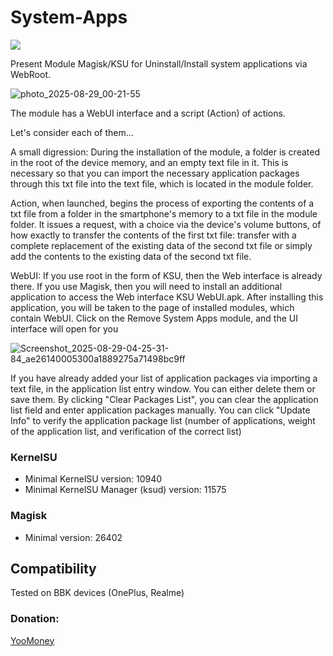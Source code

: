 # System-Apps
<a href="https://t.me/OnePlus_11_12_13"><img src="https://img.shields.io/badge/Telegram-Channel-blue?longCache=true&style=flat"></a>

Present Module Magisk/KSU for Uninstall/Install system applications via WebRoot.

![photo_2025-08-29_00-21-55](https://github.com/user-attachments/assets/237aec34-415c-41c9-9d3a-33fa624ea8ad)

The module has a WebUI interface and a script (Action) of actions.

Let's consider each of them...

A small digression: During the installation of the module, a folder is created in the root of the device memory, and an empty text file in it. This is necessary so that you can import the necessary application packages through this txt file into the text file, which is located in the module folder.

Action, when launched, begins the process of exporting the contents of a txt file from a folder in the smartphone's memory to a txt file in the module folder. It issues a request, with a choice via the device's volume buttons, of how exactly to transfer the contents of the first txt file: transfer with a complete replacement of the existing data of the second txt file or simply add the contents to the existing data of the second txt file.

WebUI: If you use root in the form of KSU, then the Web interface is already there.
If you use Magisk, then you will need to install an additional application to access the Web interface KSU WebUI.apk.
After installing this application, you will be taken to the page of installed modules, which contain WebUI.
Click on the Remove System Apps module, and the UI interface will open for you

![Screenshot_2025-08-29-04-25-31-84_ae26140005300a1889275a71498bc9ff](https://github.com/user-attachments/assets/18114725-01ae-43b9-8fd9-52df507cb4c9)

If you have already added your list of application packages via importing a text file, in the application list entry window. You can either delete them or save them.
By clicking "Clear Packages List", you can clear the application list field and enter application packages manually. You can click "Update Info" to verify the application package list (number of applications, weight of the application list, and verification of the correct list)

### KernelSU

+ Minimal KernelSU version: 10940
+ Minimal KernelSU Manager (ksud) version: 11575

### Magisk

+ Minimal version: 26402
## Compatibility
Tested on BBK devices (OnePlus, Realme) 
### Donation:
[YooMoney](https://yoomoney.ru/to/4100117733642486)
